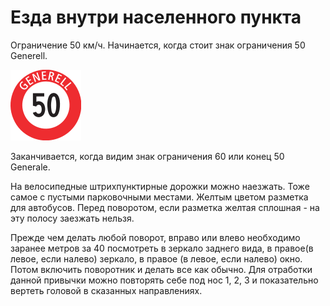 # Езда внутри населенного пункта

Ограничение 50 км/ч. Начинается, когда стоит знак ограничения 50 Generell.

![generell50sign](../images/generell.png)

Заканчивается, когда видим знак ограничения 60 или конец 50 Generale.

На велосипедные штрихпунктирные дорожки можно наезжать. Тоже самое с пустыми парковочными местами. Желтым цветом разметка для автобусов. Перед поворотом, если разметка желтая сплошная - на эту полосу заезжать нельзя.

Прежде чем делать любой поворот, вправо или влево необходимо заранее метров за 40 посмотреть в зеркало заднего вида, в правое(в левое, если налево) зеркало, в правое (в левое, если налево) окно. Потом включить поворотник и делать все как обычно. Для отработки данной привычки можно повторять себе под нос 1, 2, 3 и показательно вертеть головой в сказанных направлениях.
